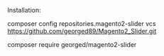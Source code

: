 Installation:

composer config repositories.magento2-slider vcs https://github.com/georged89/Magento2_Slider.git

composer require georged/magento2-slider

